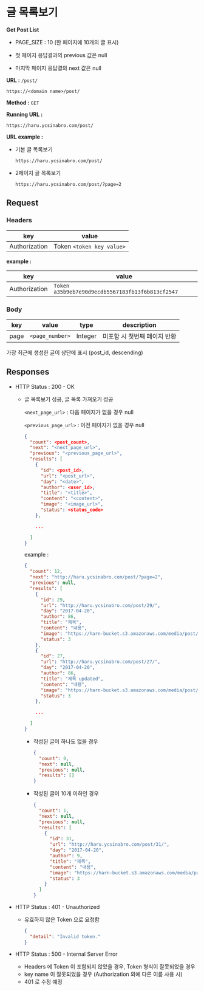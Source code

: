 # 글 목록보기

**Get Post List**

- PAGE_SIZE : 10 (한 페이지에 10개의 글 표시)

- 첫 페이지 응답결과의 previous 값은 null

- 마지막 페이지 응답결의 next 값은 null

**URL :** `/post/`

`https://<domain name>/post/`

**Method :** `GET`

**Running URL :**

`https://haru.ycsinabro.com/post/`

**URL example :**

- 기본 글 목록보기

  `https://haru.ycsinabro.com/post/`

- 2페이지 글 목록보기

  `https://haru.ycsinabro.com/post/?page=2`

## Request

### Headers

key           | value
------------- | -------------------------
Authorization | Token `<token key value>`

**example :**

key           | value
------------- | ------------------------------------------------
Authorization | `Token a35b9eb7e90d9ecdb5567183fb13f6b813cf2547`

### Body

key  | value           | type    | description
---- | --------------- | ------- | ----------------
page | `<page_number>` | Integer | 미포함 시 첫번째 페이지 반환

가장 최근에 생성한 글이 상단에 표시 (post_id, descending)

## Responses

- HTTP Status : 200 - OK

  - 글 목록보기 성공, 글 목록 가져오기 성공

    `<next_page_url>` : 다음 페이지가 없을 경우 null

    `<previous_page_url>` : 이전 페이지가 없을 경우 null

    ```json
    {
      "count": <post_count>,
      "next": "<next_page_url>",
      "previous": "<previous_page_url>",
      "results": [
        {
          "id": <post_id>,
          "url": "<post_url>",
          "day": "<date>",
          "author": <user_id>,
          "title": "<title>",
          "content": "<content>",
          "image": "<image_url>",
          "status": <status_code>
        },

        ...

      ]
    }
    ```

    example :

    ```json
    {
      "count": 12,
      "next": "http://haru.ycsinabro.com/post/?page=2",
      "previous": null,
      "results": [
        {
          "id": 29,
          "url": "http://haru.ycsinabro.com/post/29/",
          "day": "2017-04-20",
          "author": 86,
          "title": "제목",
          "content": "내용",
          "image": "https://harn-bucket.s3.amazonaws.com/media/post/django_3HmPgjm.jpg",
          "status": 3
        },
        {
          "id": 27,
          "url": "http://haru.ycsinabro.com/post/27/",
          "day": "2017-04-20",
          "author": 86,
          "title": "제목 updated",
          "content": "내용",
          "image": "https://harn-bucket.s3.amazonaws.com/media/post/django_b0r7GE7.jpg",
          "status": 3
        },

        ...

      ]
    }
    ```

    - 작성된 글이 하나도 없을 경우

      ```json
      {
        "count": 0,
        "next": null,
        "previous": null,
        "results": []
      }
      ```

    - 작성된 글이 10개 이하인 경우

      ```json
      {
        "count": 1,
        "next": null,
        "previous": null,
        "results": [
          {
            "id": 31,
            "url": "http://haru.ycsinabro.com/post/31/",
            "day": "2017-04-20",
            "author": 9,
            "title": "제목",
            "content": "내용",
            "image": "https://harn-bucket.s3.amazonaws.com/media/post/django_uCXq4CL.jpg",
            "status": 3
          }
        ]
      }
      ```

- HTTP Status : 401 - Unauthorized

  - 유효하지 않은 Token 으로 요청함

    ```json
    {
      "detail": "Invalid token."
    }
    ```

- HTTP Status : 500 - Internal Server Error

  - Headers 에 Token 이 포함되지 않았을 경우, Token 형식이 잘못되었을 경우
  - key name 이 잘못되었을 경우 (Authorization 외에 다른 이름 사용 시)
  - 401 로 수정 예정
